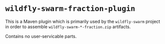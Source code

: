 # `wildfly-swarm-fraction-plugin`

This is a Maven plugin which is primarily used by the `wildfly-swarm` 
project in order to assemble `wildfly-swarm-*-fraction.zip` artifacts.

Contains no user-servicable parts.
